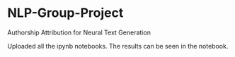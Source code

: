 # NLP-Group-Project
Authorship Attribution for Neural Text Generation

Uploaded all the ipynb notebooks. The results can be seen in the notebook. 
